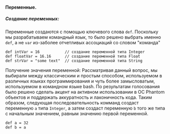 #### Переменные.

##### Создание переменных:

Переменные создаются с помощью ключевого слова `def`. Поскольку мы разрабатываем командный язык,
то было решено выбрать именно `def`, а не `var` из-заболее отчетливых ассоциаций со словом "команда"

```
def intVar = 16           // создание переменной типа Integer
def floatVar = 16.16      // создание переменной типа Float
def strVar = "some text"  // создание переменной типа String
```

Получение значения переменной:
Рассматривая данный вопрос, мы выбирали между классическим и простым способом, используемом в различных языках
программирования и чуть более замысловатым, используемом в командном языке bash. По результатам голосования было
решено сделать акцент на активном использовании в ОС Phantom объектов и поддержать аккуратность и лаконичность кода.
Таким образом, следующая последовательность комманд создаст переменную `a` типа `Integer`, а затем создаст переменную
`b` того же типа с начальным значением, равным значению первой переменной.

```
def a = 32
def b = a
```
